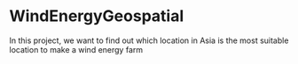 # WindEnergyGeospatial
In this project, we want to find out which location in Asia is the most suitable location to make a wind energy farm
